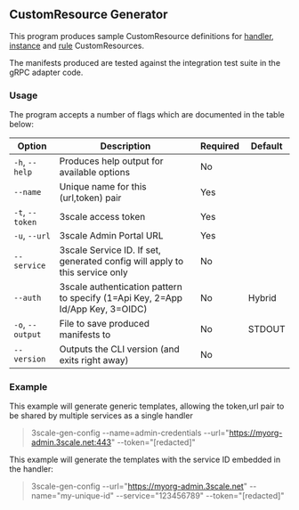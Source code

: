 ## CustomResource Generator

This program produces sample CustomResource definitions for [handler](https://istio.io/docs/concepts/policies-and-telemetry/#handlers),
 [instance](https://istio.io/docs/concepts/policies-and-telemetry/#instances)
 and [rule](https://istio.io/docs/concepts/policies-and-telemetry/#rules) CustomResources.

The manifests produced are tested against the integration test suite in the gRPC adapter code.

### Usage

The program accepts a number of flags which are documented in the table below:

| Option               | Description                                                                     | Required| Default |
|----------------------|---------------------------------------------------------------------------------|---------|---------|
|    `-h`, `--help`    |  Produces help output for available options                                     |   No    |         |
|    `--name`          |  Unique name for this (url,token) pair                                          |   Yes   |         |
|    `-t`, `--token`   |  3scale access token                                                            |   Yes   |         |
|    `-u`, `--url`     |  3scale Admin Portal URL                                                        |   Yes   |         |
|    `--service`       |  3scale Service ID. If set, generated config will apply to this service only    |   No    |         |
|    `--auth`          |  3scale authentication pattern to specify (1=Api Key, 2=App Id/App Key, 3=OIDC) |   No    | Hybrid  |
|    `-o`, `--output`  |  File to save produced manifests to                                             |   No    | STDOUT  |
|    `--version`       |  Outputs the CLI version (and exits right away)                                 |   No    |         |

### Example

This example will generate generic templates, allowing the token,url pair to be shared by multiple services as a single handler 
> 3scale-gen-config --name=admin-credentials --url="https://myorg-admin.3scale.net:443" --token="[redacted]"

This example will generate the templates with the service ID embedded in the handler:
> 3scale-gen-config --url="https://myorg-admin.3scale.net" --name="my-unique-id" --service="123456789" --token="[redacted]"


